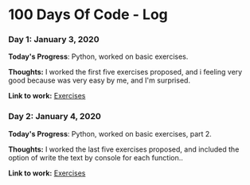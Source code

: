 # 100 Days Of Code - Log

### Day 1: January 3, 2020

**Today's Progress**: Python, worked on basic exercises.

**Thoughts:** I worked the first five exercises proposed, and i feeling very good because was very easy by me, and I'm surprised.

**Link to work:** [Exercises](http://www.pythondiario.com/2013/05/ejercicios-en-python-parte-1.html)

### Day 2: January 4, 2020

**Today's Progress**: Python, worked on basic exercises, part 2.

**Thoughts:** I worked the last five exercises proposed, and included the option of write the text by console for each function..

**Link to work:** [Exercises](http://www.pythondiario.com/2013/05/ejercicios-en-python-parte-1.html)
